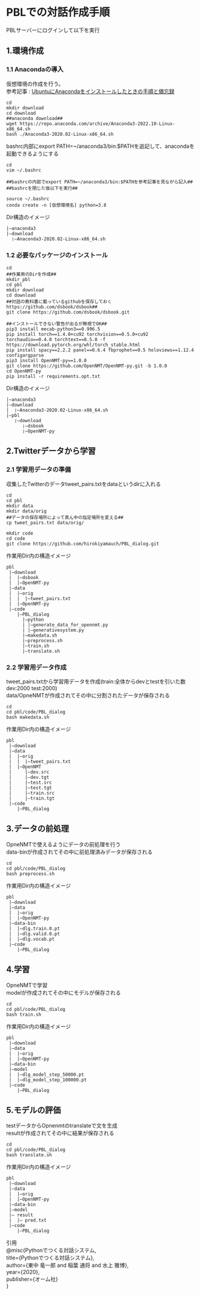 # PBLでの対話作成手順

PBLサーバーにログインして以下を実行  
## 1.環境作成  
  ### 1.1  Anacondaの導入  
  仮想環境の作成を行う。  
参考記事 : [UbuntuにAnacondaをインストールしたときの手順と備忘録](https://qiita.com/yamagarsan/items/d9864fd01f3f4cca2938)  
  ```
  cd
  mkdir download
  cd download
  ##anaconda download##
  wget https://repo.anaconda.com/archive/Anaconda3-2022.10-Linux-x86_64.sh
  bash ./Anaconda3-2020.02-Linux-x86_64.sh
  ```
  bashrc内部にexport PATH=~/anaconda3/bin:$PATHを追記して、anacondaを起動できるようにする  
  ```
  cd
  vim ~/.bashrc
  
  ##bashrcの内部でexport PATH=~/anaconda3/bin:$PATHを参考記事を見ながら記入##
  ##bashrcを閉じた後以下を実行##
  
  source ~/.bashrc
  conda create -n [仮想環境名] python=3.8
  ```
  Dir構造のイメージ
  ```
  |—anaconda3 
  |—download  
    ❘—Anaconda3-2020.02-Linux-x86_64.sh  
  ```
  ### 1.2 必要なパッケージのインストール  
  ```
  cd
  ##作業用のDirを作成##
  mkdir pbl 
  cd pbl
  mkdir download  
  cd download  
  ##対話の教科書に載っているgithubを保存しておくhttps://github.com/dsbook/dsbook##
  git clone https://github.com/dsbook/dsbook.git  
  
  ##インストールできない警告が出るが無視でOK##
  pip3 install mecab-python3==0.996.5
  pip install torch==1.4.0+cu92 torchvision==0.5.0+cu92 torchaudio==0.4.0 torchtext==0.5.0 -f https://download.pytorch.org/whl/torch_stable.html
  pip install spacy==2.2.2 panel==0.6.4 fbprophet==0.5 holoviews==1.12.4 configargparse
  pip3 install OpenNMT-py==1.0.0
  git clone https://github.com/OpenNMT/OpenNMT-py.git -b 1.0.0
  cd OpenNMT-py
  pip install -r requirements.opt.txt
  ```
  Dir構造のイメージ
  ```
  |—anaconda3 
  |—download  
  |  ❘—Anaconda3-2020.02-Linux-x86_64.sh  
  |—pbl
     ❘—download
        ❘—dsbook
        ❘—OpenNMT-py
  ```
## 2.Twitterデータから学習
  ### 2.1 学習用データの準備
  収集したTwitterのデータtweet_pairs.txtをdataというdirに入れる
  ```
  cd
  cd pbl
  mkdir data
  mkdir data/orig
  ##データの保存場所によって真ん中の指定場所を変える##
  cp tweet_pairs.txt data/orig/
  
  mkdir code
  cd code
  git clone https://github.com/hirokiyamauch/PBL_dialog.git
  ```
  作業用Dir内の構造イメージ
  ```
  pbl  
   |—download  
   |  |—dsbook  
   |  |—OpenNMT-py  
   |—data  
   |  |—orig  
   |  |  |—tweet_pairs.txt  
   |  |—OpenNMT-py  
   |—code 
      |—PBL_dialog
        |—python  
        | |—generate_data_for_opennmt.py  
        | |—generativesystem.py         
        |—makedata.sh  
        |—preprocess.sh  
        |—train.sh  
        |—translate.sh        
  ```
  ### 2.2 学習用データ作成
  tweet_pairs.txtから学習用データを作成(train:全体からdevとtestを引いた数 dev:2000 test:2000)  
  data/OpneNMTが作成されてその中に分割されたデータが保存される  
  ```
  cd
  cd pbl/code/PBL_dialog
  bash makedata.sh
  ```
  作業用Dir内の構造イメージ
  ```
  pbl  
   |—download  
   |—data  
   |  |—orig  
   |  |  |—tweet_pairs.txt  
   |  |—OpenNMT  
   |     |—dev.src
   |     |—dev.tgt
   |     |—test.src
   |     |—test.tgt
   |     |—train.src
   |     |—train.tgt
   |—code  
      |—PBL_dialog        
  ```
  
## 3.データの前処理
OpneNMTで使えるようにデータの前処理を行う  
data-binが作成されてその中に前処理済みデータが保存される  
  ```
  cd
  cd pbl/code/PBL_dialog
  bash preprocess.sh
  ```
  作業用Dir内の構造イメージ
  ```
  pbl  
   |—download  
   |—data  
   |  |—orig  
   |  |—OpenNMT-py  
   |—data-bin
   |  |—dlg.train.0.pt        
   |  |—dlg.valid.0.pt
   |  |—dlg.vocab.pt
   |—code  
      |—PBL_dialog      
  ```
## 4.学習
OpneNMTで学習  
modelが作成されてその中にモデルが保存される   
  ```
  cd
  cd pbl/code/PBL_dialog
  bash train.sh
  ```
  作業用Dir内の構造イメージ
  ```
  pbl  
   |—download  
   |—data  
   |  |—orig  
   |  |—OpenNMT-py  
   |—data-bin
   |—model
   |  |—dlg_model_step_50000.pt
   |  |—dlg_model_step_100000.pt
   |—code  
      |—PBL_dialog     
  ```
 ## 5.モデルの評価
 testデータからOpnenmtのtranslateで文を生成  
 resultが作成されてその中に結果が保存される  
  ```
  cd
  cd pbl/code/PBL_dialog
  bash translate.sh  
  ```
  作業用Dir内の構造イメージ
  ```
  pbl  
   |—download  
   |—data  
   |  |—orig  
   |  |—OpenNMT-py  
   |—data-bin
   |—model
   |— result
   |  |— pred.txt
   |—code  
      |—PBL_dialog      
  ```
 引用  
  @misc{Pythonでつくる対話システム,  
  title={Pythonでつくる対話システム},  
  author={東中 竜一郎 and 稲葉 通将 and 水上 雅博},  
  year={2020},  
  publisher={オーム社}  
}  
